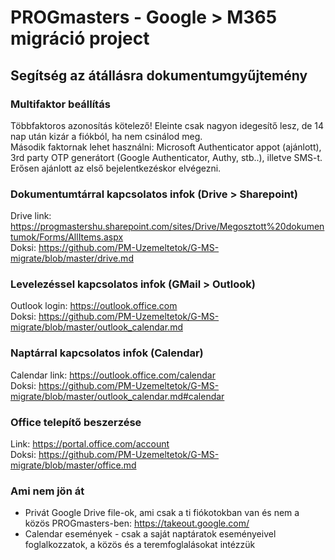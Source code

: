 # PROGmasters - Google > M365 migráció project
## Segítség az átállásra dokumentumgyűjtemény

### Multifaktor beállítás
Többfaktoros azonosítás kötelező! Eleinte csak nagyon idegesítő lesz, de 14 nap után kizár a fiókból, ha nem csinálod meg.  
Második faktornak lehet használni: Microsoft Authenticator appot (ajánlott), 3rd party OTP generátort (Google Authenticator, Authy, stb..), illetve SMS-t. Erősen ajánlott az első bejelentkezéskor elvégezni.  

### Dokumentumtárral kapcsolatos infok (Drive > Sharepoint)
Drive link: https://progmastershu.sharepoint.com/sites/Drive/Megosztott%20dokumentumok/Forms/AllItems.aspx  
Doksi: https://github.com/PM-Uzemeltetok/G-MS-migrate/blob/master/drive.md

### Levelezéssel kapcsolatos infok (GMail > Outlook)
Outlook login: https://outlook.office.com  
Doksi: https://github.com/PM-Uzemeltetok/G-MS-migrate/blob/master/outlook_calendar.md

### Naptárral kapcsolatos infok (Calendar)
Calendar link: https://outlook.office.com/calendar  
Doksi: https://github.com/PM-Uzemeltetok/G-MS-migrate/blob/master/outlook_calendar.md#calendar

### Office telepítő beszerzése
Link: https://portal.office.com/account  
Doksi: https://github.com/PM-Uzemeltetok/G-MS-migrate/blob/master/office.md

### Ami nem jön át
- Privát Google Drive file-ok, ami csak a ti fiókotokban van és nem a közös PROGmasters-ben: https://takeout.google.com/
- Calendar események - csak a saját naptáratok eseményeivel foglalkozzatok, a közös és a teremfoglalásokat intézzük
